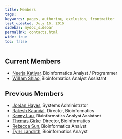 ```yaml
---
title: Members
tags: 
keywords: pages, authoring, exclusion, frontmatter
last_updated: July 16, 2016
sidebar: mydoc_sidebar
permalink: contacts.html
wide: true
toc: false
---
```


## Current Members
- [Neerja Katiyar](mailto:neerja.katiyar@ucr.edu), Bioinformatics Analyst / Programmer
- [William Shiao](mailto:wshia002@ucr.edu), Bioinformatics Analyst Assistant

## Previous Members
- [Jordan Hayes](mailto:jordan.hayes@ucr.edu), Systems Administrator
- [Rakesh Kaundal](mailto:rakesh.kaundal@ucr.edu), Director, Bioinformatics
- [Kenny Luu](mailto:kluu006@ucr.edu), Bioinformatics Analyst Assistant
- [Thomas Girke](mailto:thomas.girke@ucr.edu), Director, Bioinformatics
- [Rebecca Sun](mailto:fireflysrb@gmail.com), Bioinformatics Analyst
- [Tyler Landrith](mailto:tbackman@lbl.gov), Bioinformatics Analyst
